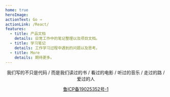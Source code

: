 ```yaml
---
home: true
heroImage:
actionText: Go →
actionLink: /React/
features:
  - title: 产品文档
    details: 日常工作中的笔记整理以及项目文档。
  - title: 学习笔记
    details: 工作学习过程中遇到的问题以及思考。
  - title: More
    details: 期待更多。
---
```


<center>
<div class="footer">
我们写的不只是代码 / 而是我们读过的书 / 看过的电影 / 听过的音乐 / 走过的路 / 爱过的人
<br/>
<a style="font-size:14px;margin-top:12px;display:inline-block;" href="http://www.beian.miit.gov.cn">鲁ICP备19025352号-1</a>
</div>
</center>
